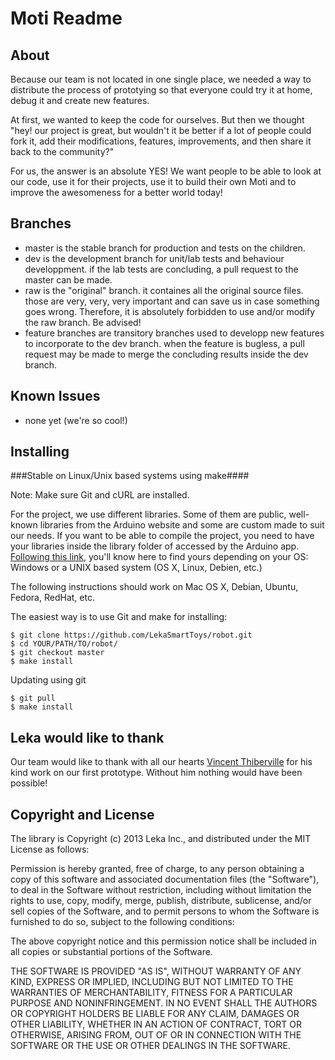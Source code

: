 Moti Readme
=======================


About
-----

Because our team is not located in one single place, we needed a way to distribute the process of prototying so that everyone could try it at home, debug it and create new features.

At first, we wanted to keep the code for ourselves. But then we thought "hey! our project is great, but wouldn't it be better if a lot of people could fork it, add their modifications, features, improvements, and then share it back to the community?"

For us, the answer is an absolute YES! We want people to be able to look at our code, use it for their projects, use it to build their own Moti and to improve the awesomeness for a better world today!


Branches
------------

*	master is the stable branch for production and tests on the children.
*	dev is the development branch for unit/lab tests and behaviour developpment. if the lab tests are concluding, a pull request to the master can be made.
*	raw is the "original" branch. it containes all the original source files. those are very, very, very important and can save us in case something goes wrong. Therefore, it is absolutely forbidden to use and/or modify the raw branch. Be advised!
*	feature branches are transitory branches used to developp new features to incorporate to the dev branch. when the feature is bugless, a pull request may be made to merge the concluding results inside the dev branch.


Known Issues
------------

*	none yet (we're so cool!)


Installing
----------

###Stable on Linux/Unix based systems using make####

Note: Make sure Git and cURL are installed.

For the project, we use different libraries. Some of them are public, well-known libraries from the Arduino website and some are custom made to suit our needs.
If you want to be able to compile the project, you need to have your libraries inside the library folder of accessed by the Arduino app.
[Following this link](http://arduino.cc/en/Guide/Libraries), you'll know here to find yours depending on your OS: Windows or a UNIX  based system (OS X, Linux, Debien, etc.)

The following instructions should work on Mac OS X, Debian, Ubuntu, Fedora, RedHat, etc.

The easiest way is to use Git and make for installing:

	$ git clone https://github.com/LekaSmartToys/robot.git
	$ cd YOUR/PATH/TO/robot/
	$ git checkout master
	$ make install

Updating using git

	$ git pull
	$ make install


Leka would like to thank
------------------------

Our team would like to thank with all our hearts [Vincent Thiberville](http://www.vincent-thiberville.com/) for his kind work on our first prototype.
Without him nothing would have been possible!


Copyright and License
------------------------

The library is Copyright (c) 2013 Leka Inc., and distributed under the MIT
License as follows:

Permission is hereby granted, free of charge, to any person obtaining a copy of this software and associated documentation files (the "Software"), to deal in the Software without restriction, including without limitation the rights to use, copy, modify, merge, publish, distribute, sublicense, and/or sell copies of the Software, and to permit persons to whom the Software is furnished to do so, subject to the following conditions:

The above copyright notice and this permission notice shall be included in all copies or substantial portions of the Software.

THE SOFTWARE IS PROVIDED "AS IS", WITHOUT WARRANTY OF ANY KIND, EXPRESS OR IMPLIED, INCLUDING BUT NOT LIMITED TO THE WARRANTIES OF MERCHANTABILITY, FITNESS FOR A PARTICULAR PURPOSE AND NONINFRINGEMENT. IN NO EVENT SHALL THE AUTHORS OR COPYRIGHT HOLDERS BE LIABLE FOR ANY CLAIM, DAMAGES OR OTHER LIABILITY, WHETHER IN AN ACTION OF CONTRACT, TORT OR OTHERWISE, ARISING FROM, OUT OF OR IN CONNECTION WITH THE SOFTWARE OR THE USE OR OTHER DEALINGS IN THE SOFTWARE.